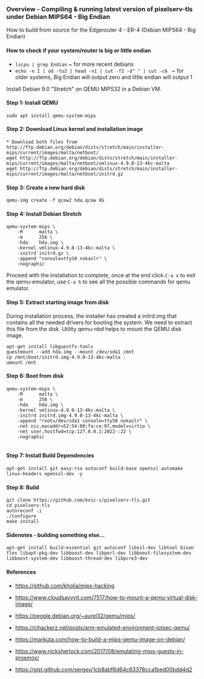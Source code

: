 
### Overview - Compiling & running latest version of pixelserv-tls under Debian MIPS64 - Big Endian
How to build from source for the Edgerouter 4 - ER-4 (Debian MIPS64 - Big Endian)


#### How to check if your system/router is big or little endian
* `lscpu | grep Endian`  ~ for more recent debians
* `echo -n I | od -to2 | head -n1 | cut -f2 -d" " | cut -c6 ` ~ for older systems, Big Endian will output zero and little endian will output 1


Install Debian 9.0 "Stretch" on QEMU MIPS32 in a Debian VM.

#### Step 1: Install QEMU
```
sudo apt install qemu-system-mips
```

#### Step 2: Download Linux kernel and installation image
```
* Download both files from http://ftp.debian.org/debian/dists/stretch/main/installer-mips/current/images/malta/netboot/
wget http://ftp.debian.org/debian/dists/stretch/main/installer-mips/current/images/malta/netboot/vmlinux-4.9.0-13-4kc-malta
wget http://ftp.debian.org/debian/dists/stretch/main/installer-mips/current/images/malta/netboot/initrd.gz
```

#### Step 3: Create a new hard disk
```
qemu-img create -f qcow2 hda.qcow 8G
```

#### Step 4: Install Debian Stretch
```
qemu-system-mips \
    -M      malta \
    -m      256 \
    -hda    hda.img \
    -kernel vmlinux-4.9.0-13-4kc-malta \
    -initrd initrd.gz \
    -append "console=ttyS0 nokaslr" \
    -nographic
```
Proceed with the installation to complete, once at the end click `C-a x` to exit the qemu-emulator, use `C-a h` to see all the possible commands for qemu emulator.

#### Step 5: Extract starting image from disk
During installation process, the installer has created a initrd.img that contains all the needed drivers for booting the system. We need to extract this file from the disk. Utility qemu-nbd helps to mount the QEMU disk image.
```
apt-get install libguestfs-tools
guestmount --add hda.img --mount /dev/sda1 /mnt
cp /mnt/boot/initrd.img-4.9.0-13-4kc-malta .
umount /mnt
```

#### Step 6: Boot from disk
```
qemu-system-mips \
    -M      malta \
    -m      256 \
    -hda    hda.img \
    -kernel vmlinux-4.9.0-13-4kc-malta \
    -initrd initrd.img-4.9.0-13-4kc-malta \
    -append "root=/dev/sda1 console=ttyS0 nokaslr" \
    -net nic,macaddr=52:54:00:fa:ce:07,model=virtio \
    -net user,hostfwd=tcp:127.0.0.1:2022-:22 \
    -nographic
 
```

#### Step 7: Install Build Dependencies
```
apt-get install git easy-rsa autoconf build-base openssl automake linux-headers openssl-dev -y
```

#### Step 8: Build
```
git clone https://github.com/kvic-z/pixelserv-tls.git
cd pixelserv-tls
autoreconf -i
./configure
make install
```

#### Sidenotes - building something else...
```
apt-get install build-essential git autoconf libssl-dev libtool bison flex libapt-pkg-dev libboost-dev libperl-dev libboost-filesystem-dev libboost-system-dev libboost-thread-dev libpcre3-dev
```

#### References

* https://github.com/kholia/mips-hacking

* https://www.cloudsavvyit.com/7517/how-to-mount-a-qemu-virtual-disk-image/

* https://people.debian.org/~aurel32/qemu/mips/

* https://cjhackerz.net/posts/arm-emulated-environment-iotsec-qemu/

* https://markuta.com/how-to-build-a-mips-qemu-image-on-debian/

* https://www.nicksherlock.com/2017/08/emulating-mips-guests-in-proxmox/

* https://gist.github.com/sergev/1cb8abf6d64c63378cca1bed00bdd4d2
